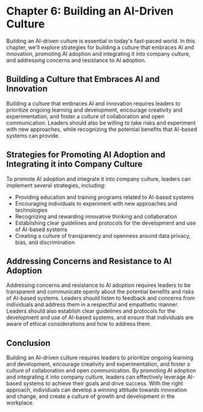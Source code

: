 Chapter 6: Building an AI-Driven Culture
========================================

Building an AI-driven culture is essential in today's fast-paced world. In this chapter, we'll explore strategies for building a culture that embraces AI and innovation, promoting AI adoption and integrating it into company culture, and addressing concerns and resistance to AI adoption.

Building a Culture that Embraces AI and Innovation
--------------------------------------------------

Building a culture that embraces AI and innovation requires leaders to prioritize ongoing learning and development, encourage creativity and experimentation, and foster a culture of collaboration and open communication. Leaders should also be willing to take risks and experiment with new approaches, while recognizing the potential benefits that AI-based systems can provide.

Strategies for Promoting AI Adoption and Integrating it into Company Culture
----------------------------------------------------------------------------

To promote AI adoption and integrate it into company culture, leaders can implement several strategies, including:

* Providing education and training programs related to AI-based systems
* Encouraging individuals to experiment with new approaches and technologies
* Recognizing and rewarding innovative thinking and collaboration
* Establishing clear guidelines and protocols for the development and use of AI-based systems
* Creating a culture of transparency and openness around data privacy, bias, and discrimination

Addressing Concerns and Resistance to AI Adoption
-------------------------------------------------

Addressing concerns and resistance to AI adoption requires leaders to be transparent and communicate openly about the potential benefits and risks of AI-based systems. Leaders should listen to feedback and concerns from individuals and address them in a respectful and empathetic manner. Leaders should also establish clear guidelines and protocols for the development and use of AI-based systems, and ensure that individuals are aware of ethical considerations and how to address them.

Conclusion
----------

Building an AI-driven culture requires leaders to prioritize ongoing learning and development, encourage creativity and experimentation, and foster a culture of collaboration and open communication. By promoting AI adoption and integrating it into company culture, leaders can effectively leverage AI-based systems to achieve their goals and drive success. With the right approach, individuals can develop a winning attitude towards innovation and change, and create a culture of growth and development in the workplace.
